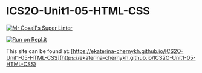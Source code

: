 # ICS2O-Unit1-05-HTML-CSS

[![Mr Coxall's Super Linter](https://github.com/ekaterina-chernykh/ICS2O-Unit1-05-HTML-CSS/workflows/Mr%20Coxall's%20Super%20Linter/badge.svg)](https://github.com/ekaterina-chernykh/ICS2O-Unit1-05-HTML-CSS/actions/)

[![Run on Repl.it](https://repl.it/badge/github/ekaterina-chernykh/ICS2O-Unit1-05-HTML-CSS)](https://repl.it/github/ekaterina-chernykh/ICS2O-Unit1-05-HTML-CSS)

This site can be found at: [https://ekaterina-chernykh.github.io/ICS2O-Unit1-05-HTML-CSS](https://ekaterina-chernykh.github.io/ICS2O-Unit1-05-HTML-CSS)
